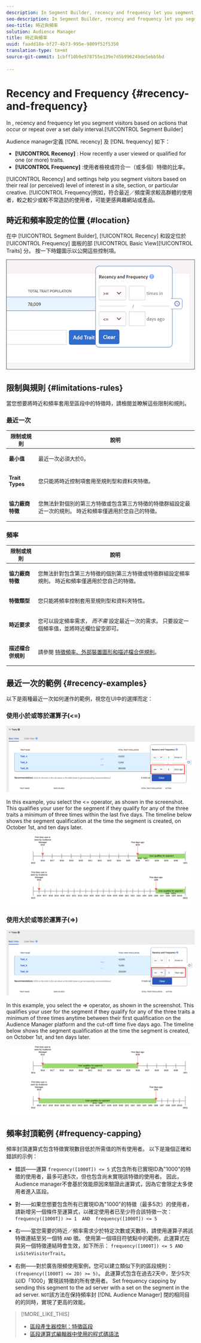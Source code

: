 ```yaml
---
description: In Segment Builder, recency and frequency let you segment visitors based on actions that occur or repeat over a set daily interval.
seo-description: In Segment Builder, recency and frequency let you segment visitors based on actions that occur or repeat over a set daily interval.
seo-title: 時近與頻率
solution: Audience Manager
title: 時近與頻率
uuid: faadd18a-bf27-4b73-995e-9809f52f5350
translation-type: tm+mt
source-git-commit: 1cbff10b9e978755e139e7d5b996249de5ebb5bd

---
```



# Recency and Frequency {#recency-and-frequency}

In , recency and frequency let you segment visitors based on actions that occur or repeat over a set daily interval.[!UICONTROL Segment Builder]

Audience manager定義 [!DNL recency] 及 [!DNL frequency] 如下：

* **[!UICONTROL Recency]** : How recently a user viewed or qualified for one (or more) traits.
* **[!UICONTROL Frequency]** :使用者檢視或符合一（或多個）特徵的比率。

[!UICONTROL Recency] and  settings help you segment visitors based on their real (or perceived) level of interest in a site, section, or particular creative. [!UICONTROL Frequency]例如，符合最近／頻度需求較高群體的使用者，較之較少或較不常造訪的使用者，可能更感興趣網站或產品。

## 時近和頻率設定的位置 {#location}

在中 [!UICONTROL Segment Builder], [!UICONTROL Recency] 和設定位於 [!UICONTROL Frequency] 面板的部 [!UICONTROL Basic View][!UICONTROL Traits] 分。 按一下時鐘圖示以公開這些控制項。

![](assets/recency_frequency.png)

## 限制與規則 {#limitations-rules}

當您想要將時近和頻率套用至區段中的特徵時，請檢閱並瞭解這些限制和規則。

### 最近一次

<table id="table_026064124C694D75B7A960457D50170B"> 
 <thead> 
  <tr> 
   <th colname="col1" class="entry"> 限制或規則 </th> 
   <th colname="col2" class="entry"> 說明 </th> 
  </tr> 
 </thead>
 <tbody> 
  <tr> 
   <td colname="col1"> <p> <b>最小值</b> </p> </td> 
   <td colname="col2"> <p>最近一次必須大於0。 </p> </td> 
  </tr>
  <tr> 
   <td colname="col1"> <p> <b>Trait Types</b> </p> </td> 
   <td colname="col2"> <p>您只能將時近控制項套用至規則型和資料夾特徵。 </p> </td> 
  </tr> 
  <tr> 
   <td colname="col1"> <p> <b>協力廠商特徵</b> </p> </td> 
   <td colname="col2"> <p>您無法針對個別的第三方特徵或包含第三方特徵的特徵群組設定最近一次的規則。 時近和頻率僅適用於您自己的特徵。 </p> </td> 
  </tr> 
 </tbody> 
</table>

### 頻率

<table id="table_EBD621D26C8B4D03933E8C0753C892A7"> 
 <thead> 
  <tr> 
   <th colname="col1" class="entry"> 限制或規則 </th> 
   <th colname="col2" class="entry"> 說明 </th> 
  </tr> 
 </thead>
 <tbody> 
  <tr> 
   <td colname="col1"> <p> <b>協力廠商特徵</b> </p> </td> 
   <td colname="col2"> <p>您無法針對包含第三方特徵的個別第三方特徵或特徵群組設定頻率規則。 時近和頻率僅適用於您自己的特徵。 </p> </td> 
  </tr> 
  <tr> 
   <td colname="col1"> <p> <b>特徵類型</b> </p> </td> 
   <td colname="col2"> <p>您只能將頻率控制套用至規則型和資料夾特性。 </p> </td> 
  </tr> 
  <tr> 
   <td colname="col1"> <p> <b>時近要求</b> </p> </td> 
   <td colname="col2"> <p>您可以設定頻率需求， <i>而不需</i> 設定最近一次的需求。 只要設定一個頻率值，並將時近欄位留空即可。 </p> </td> 
  </tr> 
  <tr> 
   <td colname="col1"> <p><b>描述檔合併規則</b> </p> </td> 
   <td colname="col2"> <p>請參閱 <a href="../../faq/faq-profile-merge.md#trait-freq-device-rules"> 特徵頻率、外部裝置圖形和描述檔合併規則</a>。 </p> </td> 
  </tr> 
 </tbody> 
</table>

## 最近一次的範例 {#recency-examples}

以下是兩種最近一次如何運作的範例，視您在UI中的選擇而定：

### 使用小於或等於運算子(&lt;=)

![小於等於](assets/less-than-equal-to.png)

In this example, you select the &lt;= operator, as shown in the screenshot. This qualifies your user for the segment if they qualify for any of the three traits a minimum of three times within the last five days. The timeline below shows the segment qualification at the time the segment is created, on October 1st, and ten days later.

![最近5天](assets/last-5-days.png)

### 使用大於或等於運算子(=&gt;)

![Greater-than-equal-to](assets/greater-than-equal-to.png)

In this example, you select the =&gt; operator, as shown in the screenshot. This qualifies your user for the segment if they qualify for any of the three traits a minimum of three times anytime between their first qualification on the Audience Manager platform and the cut-off time five days ago. The timeline below shows the segment qualification at the time the segment is created, on October 1st, and ten days later.

![Earlier-qualification](assets/earlier-qualification.png)


## 頻率封頂範例 {#frequency-capping}

頻率封頂運算式包含特徵實現數目低於所需值的所有使用者。 以下是幾個正確和錯誤的示例：

* 錯誤——運算 `frequency([1000T]) <= 5` 式包含所有已實現ID為"1000"的特徵的使用者，最多可達5次，但也包含尚未實現該特徵的使用者。 因此，Audience manager不會基於效能原因來驗證此運算式，因為它會限定太多使用者進入區段。

* 對——如果您想要包含所有已實現ID為"1000"的特徵（最多5次）的使用者，請新增另一個條件至運算式，以確定使用者已至少符合該特徵一次：  `frequency([1000T]) >= 1  AND  frequency([1000T]) <= 5`

* 右——當您需要的時近／頻率需求少於特定次數或天數時，請使用運算子將該特徵連結至另一個特 `AND` 徵。 使用第一個項目符號點中的範例，此運算式在與另一個特徵連結時會生效，如下所示： `frequency([1000T]) <= 5 AND isSiteVisitorTrait`。

* 右側——對於廣告限頻使用案例，您可以建立類似下列的區段規則： `(frequency([1000T] <= 2D) >= 5)`。 此運算式包含在過去2天中，至少5次以ID「1000」實現該特徵的所有使用者。 Set frequency capping by sending this segment to the ad server with a  set on the segment in the ad server. `NOT`該方法在保持頻率封 [!DNL Audience Manager] 閉的相同目的的同時，實現了更高的效能。

>[!MORE_LIKE_THIS]
>
>* [區段產生器控制：特徵區段](../../features/segments/segment-builder.md#segment-builder-controls-traits)
>* [區段運算式編輯器中使用的程式碼語法](../../features/segments/segment-code-syntax.md)

